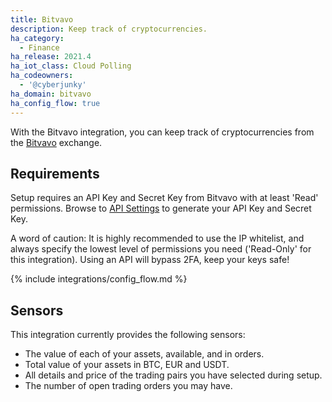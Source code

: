 ```yaml
---
title: Bitvavo
description: Keep track of cryptocurrencies.
ha_category:
  - Finance
ha_release: 2021.4
ha_iot_class: Cloud Polling
ha_codeowners:
  - '@cyberjunky'
ha_domain: bitvavo
ha_config_flow: true
---
```


With the Bitvavo integration, you can keep track of cryptocurrencies from the [Bitvavo](https://bitvavo.com) exchange.

## Requirements

Setup requires an API Key and Secret Key from Bitvavo with at least 'Read' permissions. Browse to [API Settings](https://account.bitvavo.com/user/api) to generate your API Key and Secret Key.

<div class='note warning'>

A word of caution: It is highly recommended to use the IP whitelist, and always specify the lowest level of permissions you need ('Read-Only' for this integration). Using an API will bypass 2FA, keep your keys safe!

</div>

{% include integrations/config_flow.md %}

## Sensors

This integration currently provides the following sensors:

- The value of each of your assets, available, and in orders.
- Total value of your assets in BTC, EUR and USDT.
- All details and price of the trading pairs you have selected during setup.
- The number of open trading orders you may have.
